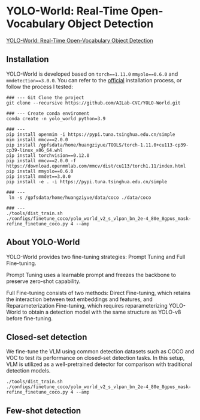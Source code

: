 # YOLO-World: Real-Time Open-Vocabulary Object Detection

[YOLO-World: Real-Time Open-Vocabulary Object Detection](https://arxiv.org/pdf/2401.17270)

## Installation

YOLO-World is developed based on `torch==1.11.0` `mmyolo==0.6.0` and `mmdetection==3.0.0`. 
You can refer to the [official](https://github.com/AILab-CVC/YOLO-World) installation process, or follow the process I tested: 

```shell
### --- Git Clone the project
git clone --recursive https://github.com/AILab-CVC/YOLO-World.git

### --- Create conda enviroment
conda create -n yolo_world python=3.9

### --- 
pip install openmim -i https://pypi.tuna.tsinghua.edu.cn/simple
mim install mmcv==2.0.0 
pip install /gpfsdata/home/huangziyue/TOOLS/torch-1.11.0+cu113-cp39-cp39-linux_x86_64.whl
pip install torchvision==0.12.0
pip install mmcv==2.0.0 -f https://download.openmmlab.com/mmcv/dist/cu113/torch1.11/index.html
pip install mmyolo==0.6.0
pip install mmdet==3.0.0
pip install -e . -i https://pypi.tuna.tsinghua.edu.cn/simple

### --- 
 ln -s /gpfsdata/home/huangziyue/data/coco ./data/coco
 
### --- 
./tools/dist_train.sh ./configs/finetune_coco/yolo_world_v2_s_vlpan_bn_2e-4_80e_8gpus_mask-refine_finetune_coco.py 4 --amp

```

## About YOLO-World
YOLO-World provides two fine-tuning strategies: Prompt Tuning and Full Fine-tuning. 

Prompt Tuning uses a learnable prompt and freezes the backbone to preserve zero-shot capability. 

Full Fine-tuning consists of two methods: Direct Fine-tuning, which retains the interaction between text embeddings and features, and Reparameterization Fine-tuning, which requires reparameterizing YOLO-World to obtain a detection model with the same structure as YOLO-v8 before fine-tuning.
## Closed-set detection 

We fine-tune the VLM using common detection datasets such as COCO and VOC to test its performance on closed-set detection tasks. In this setup, VLM is utilized as a well-pretrained detector for comparison with traditional detection models.


```shell
./tools/dist_train.sh ./configs/finetune_coco/yolo_world_v2_s_vlpan_bn_2e-4_80e_8gpus_mask-refine_finetune_coco.py 4 --amp
```

## Few-shot detection 
